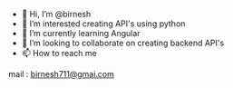 - 👋 Hi, I’m @birnesh
- 👀 I’m interested creating API's using python 
- 🌱 I’m currently learning Angular
- 💞️ I’m looking to collaborate on creating backend API's
- 📫 How to reach me

mail : birnesh711@gmai.com

